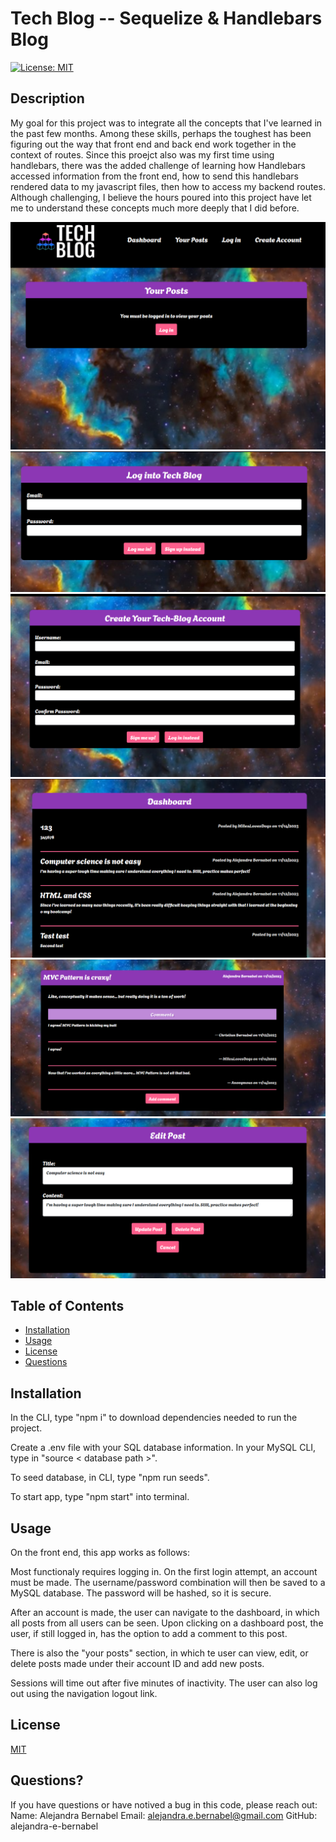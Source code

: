 # Tech Blog -- Sequelize & Handlebars Blog
[![License: MIT](https://img.shields.io/badge/License-MIT-yellow.svg)](https://opensource.org/licenses/MIT)

## Description

My goal for this project was to integrate all the concepts that I've learned in the past few months. Among these skills, perhaps the toughest has been figuring out the way that front end and back end work together in the context of routes. Since this proejct also was my first time using handlebars,  there was the added challenge of learning how Handlebars accessed information from the front end, how to send this handlebars rendered data to my javascript files, then how to access my backend routes. Although challenging, I believe the hours poured into this project have let me to understand these concepts much more deeply that I did before.

![Log in to view posts](image.png)
![Log in](image-1.png)
![Sign up](image-2.png)
![Dashboard](image-3.png)
![Comments on a post](image-4.png)
![Editing a post](image-5.png)

## Table of Contents

- [Installation](#installation)
- [Usage](#usage)
- [License](#license)
- [Questions](#questions?)

## Installation

In the CLI, type "npm i" to download dependencies needed to run the project. 

Create a .env file with your SQL database information. In your MySQL CLI, type in "source < database path >".

To seed database, in CLI, type "npm run seeds".

To start app, type "npm start" into terminal.

## Usage

On the front end, this app works as follows: 

Most functionaly requires logging in. On the first login attempt, an account must be made. The username/password combination will then be saved to a MySQL database. The password will be hashed, so it is secure. 

After an account is made, the user can navigate to the dashboard, in which all posts from all users can be seen. Upon clicking on a dashboard post, the user, if still logged in, has the option to add a comment to this post. 

There is also the "your posts" section, in which te user can view, edit, or delete posts made under their account ID and add new posts. 

Sessions will time out after five minutes of inactivity. The user can also log out using the navigation logout link.

## License 

[MIT](https://choosealicense.com/licenses/mit/)

## Questions? 

If you have questions or have notived a bug in this code, please reach out:
Name: Alejandra Bernabel
Email: alejandra.e.bernabel@gmail.com
GitHub: alejandra-e-bernabel

